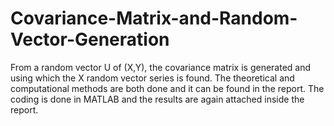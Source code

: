 # Covariance-Matrix-and-Random-Vector-Generation

From a random vector U of (X,Y), the covariance matrix is generated and using which the X random vector series is found. The theoretical and computational methods are both done and it can be found in the report. The coding is done in MATLAB and the results are again attached inside the report.
